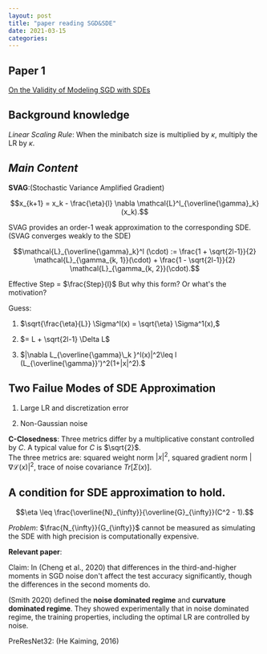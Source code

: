 ```yaml
---
layout: post
title: "paper reading SGD&SDE"
date: 2021-03-15
categories:
---
```


## Paper 1

[On the Validity of Modeling SGD with SDEs](https://arxiv.org/abs/2102.12470)

## Background knowledge

_Linear Scaling Rule_: When the minibatch size is multiplied by $\kappa$, multiply the LR by $\kappa$.

## _Main Content_

**SVAG**:(Stochastic Variance Amplified Gradient)

$$x_{k+1} = x_k - \frac{\eta}{l} \nabla \mathcal{L}^l_{\overline{\gamma}_k} (x_k).$$

SVAG provides an order-1 weak approximation to the corresponding SDE. (SVAG converges weakly to the SDE)

$$\mathcal{L}_{\overline{\gamma}_k}^l (\cdot) := \frac{1 + \sqrt{2l-1}}{2} \mathcal{L}_{\gamma_{k, 1}}(\cdot) + \frac{1 - \sqrt{2l-1}}{2} \mathcal{L}_{\gamma_{k, 2}}(\cdot).$$

Effective Step = $\frac{Step}{l}$ But why this form? Or what's the motivation?

Guess:

1. $\sqrt{\frac{\eta}{L}} \Sigma^l(x) = \sqrt{\eta} \Sigma^1(x),$

2. $= L + \sqrt{2l-1} \Delta L$

3. $|\nabla L_{\overline{\gamma}\_k }^l(x)|^2\leq l (L_{\overline{\gamma}}')^2(1+|x|^2).$

## Two Failue Modes of SDE Approximation

1. Large LR and discretization error

2. Non-Gaussian noise

**C-Closedness**: Three metrics differ by a multiplicative constant controlled by $C$. A typical value for $C$ is $\sqrt{2}$. <br>
The three metrics are: squared weight norm $|x|^2$, squared gradient norm $|\nabla \mathcal{L}(x)|^2$, trace of noise covariance $Tr[\Sigma(x)]$.

## A condition for SDE approximation to hold.

$$\eta \leq \frac{\overline{N}_{\infty}}{\overline{G}_{\infty}}(C^2 - 1).$$

_Problem_: $\frac{N_{\infty}}{G_{\infty}}$ cannot be measured as simulating the SDE with high precision is computationally expensive.

**Relevant paper**:

Claim: In (Cheng et al., 2020) that differences in the third-and-higher moments in SGD noise don't affect the test accuracy significantly, though the differences in the second moments do.

(Smith 2020) defined the **noise dominated regime** and **curvature dominated regime**. They showed experimentally that in noise dominated regime, the training properties, including the optimal LR are controlled by noise.

PreResNet32: (He Kaiming, 2016)
